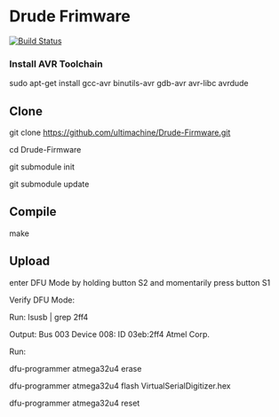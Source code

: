 # Drude Frimware

[![Build Status](https://travis-ci.org/ultimachine/Drude-Firmware.svg?branch=master)](https://travis-ci.org/ultimachine/Drude-Firmware)

### Install AVR Toolchain
sudo apt-get install gcc-avr binutils-avr gdb-avr avr-libc avrdude

## Clone
git clone https://github.com/ultimachine/Drude-Firmware.git

cd Drude-Firmware

git submodule init

git submodule update

## Compile
make

## Upload
enter DFU Mode by holding button S2 and momentarily press button S1

Verify DFU Mode:

Run: lsusb | grep 2ff4

Output: Bus 003 Device 008: ID 03eb:2ff4 Atmel Corp.

Run:

dfu-programmer atmega32u4 erase

dfu-programmer atmega32u4 flash VirtualSerialDigitizer.hex

dfu-programmer atmega32u4 reset
